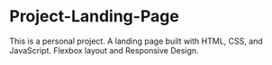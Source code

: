 # Project-Landing-Page
This is a personal project. A landing page built with HTML, CSS, and JavaScript. Flexbox layout and Responsive Design.

